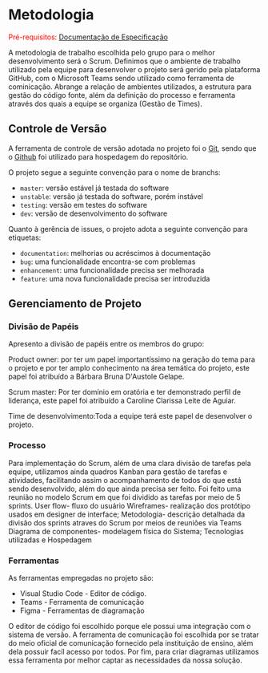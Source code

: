 
# Metodologia

<span style="color:red">Pré-requisitos: <a href="2-Especificação do Projeto.md"> Documentação de Especificação</a></span>

A metodologia de trabalho escolhida pelo grupo para o melhor desenvolvimento será o Scrum. Definimos que o ambiente de trabalho utilizado pela equipe para desenvolver o projeto será gerido pela plataforma GitHub, com o Microsoft Teams sendo utilizado como ferramenta de cominicação. Abrange a relação de ambientes utilizados, a estrutura para gestão do código fonte, além da definição do processo e ferramenta através dos quais a equipe se organiza (Gestão de Times).

## Controle de Versão

A ferramenta de controle de versão adotada no projeto foi o
[Git](https://git-scm.com/), sendo que o [Github](https://github.com)
foi utilizado para hospedagem do repositório.

O projeto segue a seguinte convenção para o nome de branchs:

- `master`: versão estável já testada do software
- `unstable`: versão já testada do software, porém instável
- `testing`: versão em testes do software
- `dev`: versão de desenvolvimento do software

Quanto à gerência de issues, o projeto adota a seguinte convenção para
etiquetas:

- `documentation`: melhorias ou acréscimos à documentação
- `bug`: uma funcionalidade encontra-se com problemas
- `enhancement`: uma funcionalidade precisa ser melhorada
- `feature`: uma nova funcionalidade precisa ser introduzida


## Gerenciamento de Projeto

### Divisão de Papéis

Apresento a divisão de papéis entre os membros do grupo:


Product owner: por ter um papel importantíssimo na geração do tema para o projeto e por ter amplo conhecimento na área temática do projeto, este papel foi atribuído a Bárbara Bruna D'Austole Gelape.

Scrum master: Por ter domínio em oratória e ter demonstrado perfil de liderança, este papel foi atribuído a Caroline Clarissa Leite de Aguiar.

Time de desenvolvimento:Toda a equipe terá este papel de desenvolver o projeto.



### Processo

Para implementação do Scrum, além de uma clara divisão de tarefas pela equipe, utilizamos ainda quadros Kanban para gestão de tarefas e atividades, facilitando assim o acompanhamento de todos do que está sendo desenvolvido, além do que ainda precisa ser feito. Foi feito uma reunião no modelo Scrum em que foi dividido as tarefas por meio de 5 sprints. 
User flow- fluxo do usuário
Wireframes- realização dos protótipo usados em designer de interface;
Metodologia- descrição detalhada da divisão dos sprints atraves do Scrum por meios de reuniões via Teams
Diagrama de componentes- modelagem física do Sistema;
Tecnologias utilizadas e Hospedagem
 


### Ferramentas

As ferramentas empregadas no projeto são:

- Visual Studio Code - Editor de código.
- Teams - Ferramenta de comunicação
- Figma - Ferramentas de diagramação

O editor de código foi escolhido porque ele possui uma integração com o
sistema de versão. A ferramenta de comunicação foi escolhida por se tratar do meio oficial de comunicação fornecido pela instituição de ensino, além dela possuir
facíl acesso por todos. Por fim, para criar
diagramas utilizamos essa ferramenta por melhor captar as
necessidades da nossa solução.


